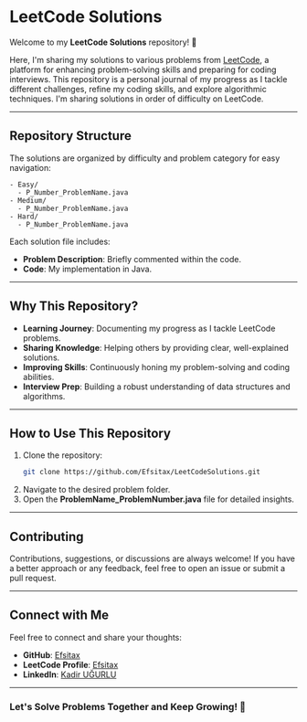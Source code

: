 # LeetCode Solutions

Welcome to my **LeetCode Solutions** repository! 🎉

Here, I'm sharing my solutions to various problems from [LeetCode](https://leetcode.com/), a platform for enhancing problem-solving skills and preparing for coding interviews. This repository is a personal journal of my progress as I tackle different challenges, refine my coding skills, and explore algorithmic techniques. I'm sharing solutions in order of difficulty on LeetCode.

---

## Repository Structure

The solutions are organized by difficulty and problem category for easy navigation:

```
- Easy/
  - P_Number_ProblemName.java
- Medium/
  - P_Number_ProblemName.java
- Hard/
  - P_Number_ProblemName.java
```

Each solution file includes:
- **Problem Description**: Briefly commented within the code.
- **Code**: My implementation in Java.

---

## Why This Repository?

- **Learning Journey**: Documenting my progress as I tackle LeetCode problems.
- **Sharing Knowledge**: Helping others by providing clear, well-explained solutions.
- **Improving Skills**: Continuously honing my problem-solving and coding abilities.
- **Interview Prep**: Building a robust understanding of data structures and algorithms.

---

## How to Use This Repository

1. Clone the repository:
   ```bash
   git clone https://github.com/Efsitax/LeetCodeSolutions.git
   ```
2. Navigate to the desired problem folder.
3. Open the **ProblemName_ProblemNumber.java** file for detailed insights.

---

## Contributing

Contributions, suggestions, or discussions are always welcome! If you have a better approach or any feedback, feel free to open an issue or submit a pull request.

---

## Connect with Me

Feel free to connect and share your thoughts:
- **GitHub**: [Efsitax](https://github.com/Efsitax)
- **LeetCode Profile**: [Efsitax](https://leetcode.com/u/Efsitax/)
- **LinkedIn**: [Kadir UĞURLU](https://linkedin.com/in/kadir-ugurlu)

---

### Let's Solve Problems Together and Keep Growing! 💪

